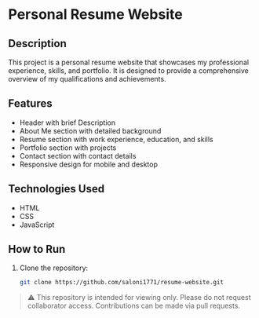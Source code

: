 # Personal Resume Website

## Description
This project is a personal resume website that showcases my professional experience, skills, and portfolio. It is designed to provide a comprehensive overview of my qualifications and achievements.

## Features
- Header with brief Description
- About Me section with detailed background
- Resume section with work experience, education, and skills
- Portfolio section with projects
- Contact section with contact details
- Responsive design for mobile and desktop

## Technologies Used
- HTML
- CSS
- JavaScript

## How to Run
1. Clone the repository:
   ```bash
   git clone https://github.com/saloni1771/resume-website.git
   ```
   
> ⚠️ This repository is intended for viewing only. Please do not request collaborator access. Contributions can be made via pull requests.
